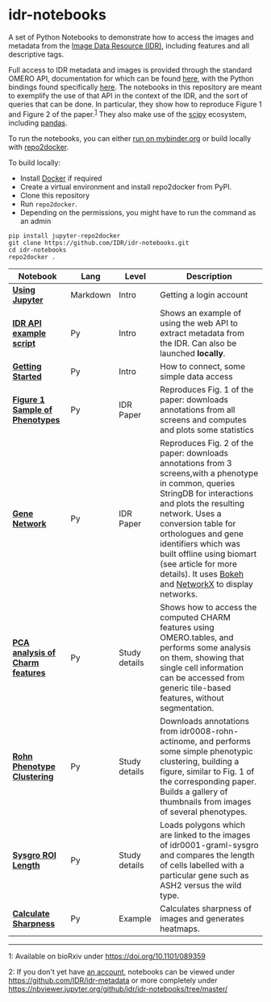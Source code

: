 # idr-notebooks

A set of Python Notebooks to demonstrate how to access the images and metadata from the [Image Data Resource (IDR)](https://idr.openmicroscopy.org), including features and all descriptive tags.

Full access to IDR metadata and images is provided through the standard OMERO API, documentation for which can be found [here](https://docs.openmicroscopy.org/latest/omero5.4/developers/index.html), with the Python bindings found specifically [here](https://docs.openmicroscopy.org/latest/omero5.4/developers/Python.html). The notebooks in this repository are meant to exemplify the use of that API in the context of the IDR, and the sort of queries that can be done. In particular, they show how to reproduce Figure 1 and Figure 2 of the paper.<sup>[1](#footnote1)</sup> They also make use of the [scipy](https://www.scipy.org/) ecosystem, including [pandas](https://pandas.pydata.org).

To run the notebooks, you can either [run on mybinder.org](https://mybinder.org/v2/gh/IDR/idr-notebooks/master) or build locally with [repo2docker](https://repo2docker.readthedocs.io/).


To build locally:

 * Install [Docker](https://www.docker.com/) if required
 * Create a virtual environment and install repo2docker from PyPI.
 * Clone this repository
 * Run ``repo2docker``. 
 * Depending on the permissions, you might have to run the command as an admin

```
pip install jupyter-repo2docker
git clone https://github.com/IDR/idr-notebooks.git
cd idr-notebooks
repo2docker .
```

| **Notebook**                                                               | **Lang** | **Level**     | **Description**                                                                                                                                                                                                                                                                                                                                                                                                    |
|----------------------------------------------------------------------------|----------|---------------|--------------------------------------------------------------------------------------------------------------------------------------------------------------------------------------------------------------------------------------------------------------------------------------------------------------------------------------------------------------------------------------------------------------------|
| **[Using Jupyter](Using_Jupyter.ipynb)**                                   | Markdown | Intro         | Getting a login account                                                                                                                                                                                                                                                                                                                                                                                            |
| **[IDR API example script](IDR_API_example_script.ipynb)**                 | Py       | Intro         | Shows an example of using the web API to extract metadata from the IDR. Can also be launched **locally**.                                                                                                                                                                                                                                                                                                          |
| **[Getting Started](Getting_Started.ipynb)**                               | Py       | Intro         | How to connect, some simple data access                                                                                                                                                                                                                                                                                                                                                                            |
| **[Figure 1 Sample of Phenotypes](Figure_1_Sampling_of_Phenotypes.ipynb)** | Py       | IDR Paper     | Reproduces Fig. 1 of the paper: downloads annotations from all screens and computes and plots some statistics                                                                                                                                                                                                                                                                                                      |
| **[Gene Network](GeneNetwork.ipynb)**                                      | Py       | IDR Paper     | Reproduces Fig. 2 of the paper: downloads annotations from 3 screens,with a phenotype in common, queries StringDB for interactions and plots the resulting network. Uses a conversion table for orthologues and gene identifiers which was built offline using biomart (see article for more details). It uses [Bokeh](https://bokeh.pydata.org/) and [NetworkX](https://networkx.github.io/) to display networks. |
| **[PCA analysis of Charm features](PCAanalysisOfCharmFeatures.ipynb)**     | Py       | Study details | Shows how to access the computed CHARM features using OMERO.tables, and performs some analysis on them, showing that single cell information can be accessed from generic tile-based features, without segmentation.                                                                                                                                                                                               |
| **[Rohn Phenotype Clustering](RohnPhenotypeClustering.ipynb)**             | Py       | Study details | Downloads annotations from idr0008-rohn-actinome, and performs some simple phenotypic clustering, building a figure, similar to Fig. 1 of the corresponding paper. Builds a gallery of thumbnails from images of several phenotypes.                                                                                                                                                                               |
| **[Sysgro ROI Length](SysgroRoiLength.ipynb)**                             | Py       | Study details | Loads polygons which are linked to the images of idr0001-graml-sysgro and compares the length of cells labelled with a particular gene such as ASH2 versus the wild type.                                                                                                                                                                                                                                          |
| **[Calculate Sharpness](CalculateSharpness.ipynb)**                        | Py       | Example       | Calculates sharpness of images and generates heatmaps.                                                                                                                                                                                                                                                                                                                                                             |

----

<a name="footnote1">1</a>: Available on bioRxiv under https://doi.org/10.1101/089359

<a name="footnote2">2</a>: If you don't yet have [an account](Using_Jupyter.ipynb), notebooks can be viewed under https://github.com/IDR/idr-metadata or more completely under https://nbviewer.jupyter.org/github/idr/idr-notebooks/tree/master/
